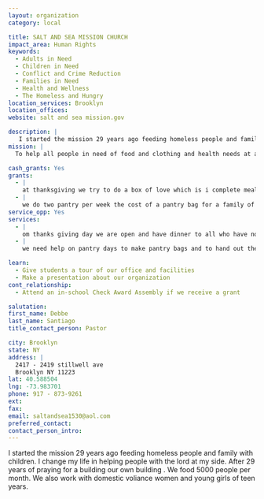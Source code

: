 ```yaml
---
layout: organization
category: local

title: SALT AND SEA MISSION CHURCH
impact_area: Human Rights
keywords: 
  - Adults in Need
  - Children in Need
  - Conflict and Crime Reduction
  - Families in Need
  - Health and Wellness
  - The Homeless and Hungry
location_services: Brooklyn
location_offices: 
website: salt and sea mission.gov

description: |
   I started the mission 29 years ago feeding homeless people and family with children. I change my life in helping people with the lord at my side. After 29 years of praying for a building our own building . We food 5000 people per month. We also work with domestic voliance women and young girls of teen years.
mission: |
  To help all people in need of food and clothing and health needs at all times.

cash_grants: Yes
grants: 
  - |
    at thanksgiving we try to do a box of love which is i complete meal for a family of 4 to cook a thanksgiving dinner. the box of love cost $30.00 would give us 34 families 
  - |
    we do two pantry per week the cost of a pantry bag for a family of 2 cost $15.00 that will give 67 family to feed
service_opp: Yes
services: 
  - |
    om thanks giving day we are open and have dinner to all who have no place to cook or family we need help in serving the dinner
  - |
    we need help on pantry days to make pantry bags and to hand out the bags

learn: 
  - Give students a tour of our office and facilities
  - Make a presentation about our organization
cont_relationship: 
  - Attend an in-school Check Award Assembly if we receive a grant

salutation: 
first_name: Debbe
last_name: Santiago
title_contact_person: Pastor

city: Brooklyn
state: NY
address: |
  2417 - 2419 stillwell ave  
  Brooklyn NY 11223
lat: 40.588504
lng: -73.983701
phone: 917 - 873-9261
ext: 
fax: 
email: saltandsea1530@aol.com
preferred_contact: 
contact_person_intro: 
---
```

 I started the mission 29 years ago feeding homeless people and family with children. I change my life in helping people with the lord at my side. After 29 years of praying for a building our own building . We food 5000 people per month. We also work with domestic voliance women and young girls of teen years.